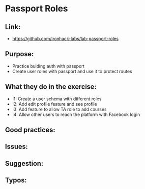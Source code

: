 # Passport Roles

## Link:
  - https://github.com/ironhack-labs/lab-passport-roles

## Purpose:
  - Practice bulding auth with passport
  - Create user roles with passport and use it to protect routes

## What they do in the exercise:
  - I1: Create a user schema with different roles
  - I2: Add edit profile feature and see profile
  - I3: Add feature to allow TA role to add courses
  - I4: Allow other users to reach the platform with Facebook login

## Good practices:

## Issues:

## Suggestion:

## Typos:
